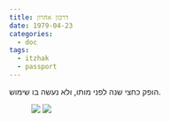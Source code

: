 ```yaml
---
title: דרכון אחרון
date: 1979-04-23
categories:
  - doc
tags:
  - itzhak
  - passport
---
```


הופק כחצי שנה לפני מותו, ולא נעשה בו שימוש.

<figure class="half">
    <a  href="/haskindocs/assets/images/1979-04-23-last-passport-1.jpg">
    <img src="/haskindocs/assets/images/1979-04-23-last-passport-1.jpg"></a>
    <a  href="/haskindocs/assets/images/1979-04-23-last-passport-2.jpg">
    <img src="/haskindocs/assets/images/1979-04-23-last-passport-2.jpg"></a>
</figure>

